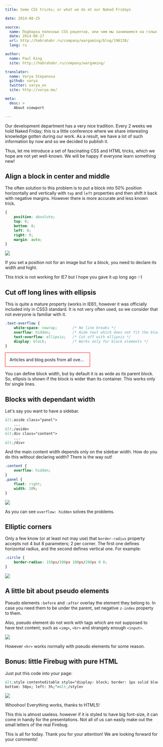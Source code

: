 ```yaml
---
title: Some CSS tricks; or what we do at our Naked Fridays

date: 2014-08-25

source:
  name: Подборка полезных CSS рецептов, или чем мы занимаемся на голых пятницах
  date: 2014-06-27
  url: http://habrahabr.ru/company/wargaming/blog/198138/
  lang: ru

author:
  name: Paul King
  site: http://habrahabr.ru/company/wargaming/

translator:
  name: Varya Stepanova
  github: varya
  twitter: varya_en
  site: http://varya.me/

meta:
  desc: >
    About viewport

---
```

Our development department has a very nice tradition. Every 2 weeks we hold Naked Friday; this is a little conference
where we share interesting knowledge gotten during our work. As a result, we have a lot of such information by now and
so we decided to publish it.

Thus, let me introduce a set of fascinating CSS and HTML tricks, which we hope are not yet well-known. We will be happy
if everyone learn something new!

<!-- cut -->

## Align a block in center and middle

The often solution to this problem is to put a block into 50% position horizontally and vertically with `top` and `left`
properties and then shift it back with negative margins. However there is more accurate and less known trick.

```css
{
    position: absolute;
    top: 0;
    bottom: 0;
    left: 0;
    right: 0;
    margin: auto;
}
```

![](img/center-middle.jpg)

If you set a position not for an image but for a block, you need to declare its width and hight.

This trick is not working for IE7 but I hope you gave it up long ago :-)

## Cut off long lines with ellipsis

This is quite a mature property (works in IE6!), however it was officially included inly in CSS3 standard. It is not
very often used, so we consider that not everyone is familiar with it.

```css
.text-overflow {
    white-space: nowrap;       /* No line breaks */
    overflow: hidden;          /* Hide text which does not fit the block */
    text-overflow: ellipsis;   /* Cut off with ellipsis */
    display: block;            /* Works only for block elements */
}
```

<style>
.text-overflow {
    white-space: nowrap;       /* No line breaks */
    overflow: hidden;          /* Hide text which does not fit the block */
    text-overflow: ellipsis;   /* Cut off with ellipsis */
    display: block;            /* Works only for block elements */
}

.column {
  width: 250px;
  border: red 1px solid;
  padding: 1em;
}

</style>

<div class="column">
    <div class="text-overflow">
        Articles and blog posts from all over the world
    </div>
</div>

You can define block width, but by default it is as wide as its parent block. So, ellipsis is shown if the block
is wider than its container. This works only for single lines.

## Blocks with dependant width

Let's say you want to have a sidebar.

```html
&lt;aside class="panel">
    ...
&lt;/aside>
&lt;div class="content">
    ...
&lt;/div>
```

And the main content width depends only on the sidebar width. How do you do this without declaring width? There is the way out!

```css
.content {
    overflow: hidden;
}
.panel {
    float: right;
    width: 20%;
}
```

![](overflow.png)

As you can see `overflow: hidden` solves the problems.

## Elliptic corners

Only a few know (or at least not may use) that `border-radius` property accepts not 4 but 8 parameters; 2 per corner.
The first one defines horizontal radius, and the second defines vertical one. For example:

```css
.circle {
    border-radius: 150px/100px 100px/200px 0 0;
}
```

![](img/eliptic-corners.gif)

## A little bit about pseudo elements

Pseudo elements `:before` and `:after` overlay the element they belong to. In case you need them to be under the parent,
set negative `z-index` property to them.

Also, pseudo element do not work with tags which are not supposed to have text content; such as `<img>`, `<br>` and
strangely enough `<input>`.

![](img/pseudo-elements.gif)

However `<hr>` works normally with pseudo elements for some reason.

## Bonus: little Firebug with pure HTML

Just put this code into your page:

```html
&lt;style contenteditable style="display: block; border: 1px solid black; width: 90%; height: 300px; position: fixed;
bottom: 50px; left: 5%;">&lt;/style>
```

![](img/little-firebug.gif)

Whoohoo! Everything works, thanks to HTML5!

This this is almost useless. however if it is styled to have big font-size, it can come in handy for the presentations.
Not all of us can easily make out the small letters of the real Firebug.

This is all for today. Thank you for your attention! We are looking forward for your comments!
